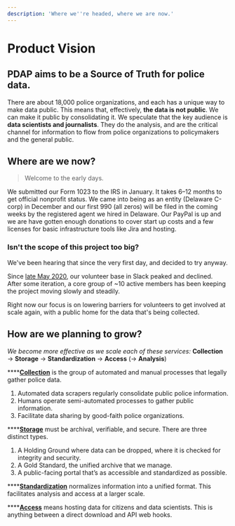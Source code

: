 ```yaml
---
description: 'Where we''re headed, where we are now.'
---
```


# Product Vision

## PDAP aims to be a **Source of Truth** for police data.

There are about 18,000 police organizations, and each has a unique way to make data public. This means that, effectively, **the data is not public**. We can make it public by consolidating it. We speculate that the key audience is **data scientists and journalists**. They do the analysis, and are the critical channel for information to flow from police organizations to policymakers and the general public.

## Where are we now?

> Welcome to the early days.

We submitted our Form 1023 to the IRS in January. It takes 6–12 months to get official nonprofit status. We came into being as an entity \(Delaware C-corp\) in December and our first 990 \(all zeros\) will be filed in the coming weeks by the registered agent we hired in Delaware. Our PayPal is up and we are have gotten enough donations to cover start up costs and a few licenses for basic infrastructure tools like Jira and hosting.

### Isn't the scope of this project too big?

We've been hearing that since the very first day, and decided to try anyway.

Since [late May 2020](https://www.reddit.com/r/privacy/comments/gr11aw/i_think_i_accidentally_started_a_movement), our volunteer base in Slack peaked and declined. After some iteration, a core group of ~10 active members has been keeping the project moving slowly and steadily.

Right now our focus is on lowering barriers for volunteers to get involved at scale again, with a public home for the data that's being collected.

## How are we planning to grow?

_We become more effective as we scale each of these services:_ **Collection** → **Storage** → **Standardization** → **Access** \(→ **Analysis**\)

\*\*\*\*[**Collection**](../../components/data-collection/) is the group of automated and manual processes that legally gather police data.

1. Automated data scrapers regularly consolidate public police information.
2. Humans operate semi-automated processes to gather public information.
3. Facilitate data sharing by good-faith police organizations.

\*\*\*\*[**Storage**](../../components/data-storage/) must be archival, verifiable, and secure. There are three distinct types.

1. A Holding Ground where data can be dropped, where it is checked for integrity and security.
2. A Gold Standard, the unified archive that we manage.
3. A public-facing portal that’s as accessible and standardized as possible.

\*\*\*\*[**Standardization**](../../components/data-standardization/) normalizes information into a unified format. This facilitates analysis and access at a larger scale.

\*\*\*\*[**Access**](../../components/data-access.md) means hosting data for citizens and data scientists. This is anything between a direct download and API web hooks.

## 

